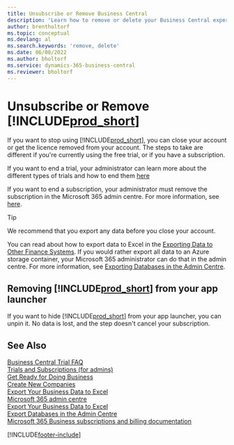 ```yaml
---
title: Unsubscribe or Remove Business Central
description: 'Learn how to remove or delete your Business Central experience if you have a trial subscription, or if you have a paid subscription.'
author: brentholtorf
ms.topic: conceptual
ms.devlang: al
ms.search.keywords: 'remove, delete'
ms.date: 06/08/2022
ms.author: bholtorf
ms.service: dynamics-365-business-central
ms.reviewer: bholtorf
---
```

# Unsubscribe or Remove [!INCLUDE[prod_short](includes/prod_short.md)]

If you want to stop using [!INCLUDE[prod_short](includes/prod_short.md)], you can close your account or get the licence removed from your account. The steps to take are different if you're currently using the free trial, or if you have a subscription.  

If you want to end a trial, your administrator can learn more about the different types of trials and how to end them [here](/dynamics365/business-central/dev-itpro/administration/trials-subscriptions)  

If you want to end a subscription, your administrator must remove the subscription in the Microsoft 365 admin centre. For more information, see [here](/dynamics365/business-central/dev-itpro/administration/trials-subscriptions?#removing-a-subscription).  

> [!TIP]
> We recommend that you export any data before you close your account.

You can read about how to export data to Excel in the [Exporting Data to Other Finance Systems](about-export-data.md#exporting-data-to-other-finance-systems). If you would rather export all data to an Azure storage container, your Microsoft 365 administrator can do that in the admin centre. For more information, see [Exporting Databases in the Admin Centre](/dynamics365/business-central/dev-itpro/administration/tenant-admin-center-database-export).  

## Removing [!INCLUDE[prod_short](includes/prod_short.md)] from your app launcher

If you want to hide [!INCLUDE[prod_short](includes/prod_short.md)] from your app launcher, you can unpin it. No data is lost, and the step doesn't cancel your subscription.  

## See Also

[Business Central Trial FAQ](trial-faq.md)  
[Trials and Subscriptions (for admins)](/dynamics365/business-central/dev-itpro/administration/trials-subscriptions)  
[Get Ready for Doing Business](ui-get-ready-business.md)  
[Create New Companies](about-new-company.md)  
[Export Your Business Data to Excel](about-export-data.md)  
[Microsoft 365 admin centre](https://admin.microsoft.com/)  
[Export Your Business Data to Excel](about-export-data.md)  
[Export Databases in the Admin Centre](/dynamics365/business-central/dev-itpro/administration/tenant-admin-center-database-export)  
[Microsoft 365 Business subscriptions and billing documentation](/microsoft-365/commerce/)  

[!INCLUDE[footer-include](includes/footer-banner.md)]
